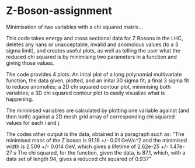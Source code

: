# Z-Boson-assignment
Minimisation of two variables with a chi squared matrix...

This code takes energy and cross sectional data for Z Bosons in the LHC, deletes any nans
or unacceptable, invalid and anomolous values (to a 3 sigma limit), and creates
useful plots, as well as telling the user what the reduced chi squared is by
minimising two parameters in a function and giving those values.

The code provides 4 plots: An inital plot of a long polynomial multivariate function, the data given, plotted, and an inital 30 sigma fit; a final 3 sigma fit to reduce anomolies; a 2D chi squared contour plot, minimising both variables; a 3D chi squared contour plot to easily visualize what is happening.

The minimised variables are calculated by plotting one variable against (and then both) against a 2D mesh grid array of corresponding chi squared values for each i and j.

The codes other output is the data, obtained in a paragraph such as:
"The minimised mass of the Z boson is 91.18 +/- 0.01 GeV/c^2 and the minimised width is 2.509 +/- 0.014 GeV, which gives a lifetime of 2.62e-25 +/- 1.47e-27 s
The chi squared, for the function, given the data, is 87.1, which, with a data set of length 94, gives a reduced chi squared of 0.937"
